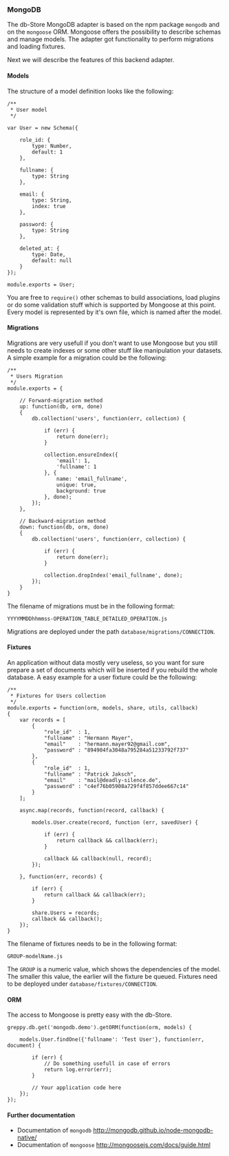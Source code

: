 ### MongoDB

The db-Store MongoDB adapter is based on the npm package ``mongodb`` and on the
``mongoose`` ORM. Mongoose offers the possibility to describe schemas and manage models.
The adapter got functionality to perform migrations and loading fixtures.

Next we will describe the features of this backend adapter.

#### Models

The structure of a model definition looks like the following:

    /**
     * User model
     */

    var User = new Schema({

        role_id: {
            type: Number,
            default: 1
        },

        fullname: {
            type: String
        },

        email: {
            type: String,
            index: true
        },

        password: {
            type: String
        },

        deleted_at: {
            type: Date,
            default: null
        }
    });

    module.exports = User;

You are free to ``require()`` other schemas to build associations, load plugins
or do some validation stuff which is supported by Mongoose at this point.
Every model is represented by it's own file, which is named after the model.

#### Migrations

Migrations are very usefull if you don't want to use Mongoose but you still
needs to create indexes or some other stuff like manipulation your datasets.
A simple example for a migration could be the following:

    /**
     * Users Migration
     */
    module.exports = {

        // Forward-migration method
        up: function(db, orm, done)
        {
            db.collection('users', function(err, collection) {

                if (err) {
                    return done(err);
                }

                collection.ensureIndex({
                    'email': 1,
                    'fullname': 1
                }, {
                    name: 'email_fullname',
                    unique: true,
                    background: true
                }, done);
            });
        },

        // Backward-migration method
        down: function(db, orm, done)
        {
            db.collection('users', function(err, collection) {

                if (err) {
                    return done(err);
                }

                collection.dropIndex('email_fullname', done);
            });
        }
    }

The filename of migrations must be in the following format:

    YYYYMMDDhhmmss-OPERATION_TABLE_DETAILED_OPERATION.js

Migrations are deployed under the path ``database/migrations/CONNECTION``.

#### Fixtures

An application without data mostly very useless, so you want
for sure prepare a set of documents which will be inserted if
you rebuild the whole database. A easy example for a user fixture
could be the following:

    /**
     * Fixtures for Users collection
     */
    module.exports = function(orm, models, share, utils, callback)
    {
        var records = [
            {
                "role_id"  : 1,
                "fullname" : "Hermann Mayer",
                "email"    : "hermann.mayer92@gmail.com",
                "password" : "894904fa3048a795284a51233792f737"
            },
            {
                "role_id"  : 1,
                "fullname" : "Patrick Jaksch",
                "email"    : "mail@deadly-silence.de",
                "password" : "c4ef76b05908a729f4f857ddee667c14"
            }
        ];

        async.map(records, function(record, callback) {

            models.User.create(record, function (err, savedUser) {

                if (err) {
                    return callback && callback(err);
                }

                callback && callback(null, record);
            });

        }, function(err, records) {

            if (err) {
                return callback && callback(err);
            }

            share.Users = records;
            callback && callback();
        });
    }

The filename of fixtures needs to be in the following format:

    GROUP-modelName.js

The ``GROUP`` is a numeric value, which shows the dependencies of the model.
The smaller this value, the earlier will the fixture be queued.
Fixtures need to be deployed under ``database/fixtures/CONNECTION``.

#### ORM

The access to Mongoose is pretty easy with the db-Store.

    greppy.db.get('mongodb.demo').getORM(function(orm, models) {

        models.User.findOne({'fullname': 'Test User'}, function(err, document) {

            if (err) {
                // Do something usefull in case of errors
                return log.error(err);
            }

            // Your application code here
        });
    });

#### Further documentation

* Documentation of ``mongodb`` http://mongodb.github.io/node-mongodb-native/
* Documentation of ``mongoose`` http://mongoosejs.com/docs/guide.html

